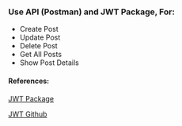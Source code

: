 ### Use API (Postman) and JWT Package, For:
* Create Post
* Update Post
* Delete Post
* Get All Posts
* Show Post Details

#### References:
[JWT Package](https://jwt-auth.readthedocs.io/en/develop/)

[JWT Github](https://github.com/tymondesigns/jwt-auth)